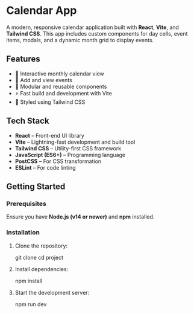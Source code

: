 # Calendar App

A modern, responsive calendar application built with **React**, **Vite**, and **Tailwind CSS**. This app includes custom components for day cells, event items, modals, and a dynamic month grid to display events.

## Features

- 📅 Interactive monthly calendar view
- 📝 Add and view events
- 🧩 Modular and reusable components
- ⚡ Fast build and development with Vite
- 🎨 Styled using Tailwind CSS

## Tech Stack

- **React** – Front-end UI library
- **Vite** – Lightning-fast development and build tool
- **Tailwind CSS** – Utility-first CSS framework
- **JavaScript (ES6+)** – Programming language
- **PostCSS** – For CSS transformation
- **ESLint** – For code linting

## Getting Started

### Prerequisites

Ensure you have **Node.js (v14 or newer)** and **npm** installed.

### Installation

1. Clone the repository:

   git clone <repository-url>
   cd project

2. Install dependencies:

   npm install

3. Start the development server:

   npm run dev
